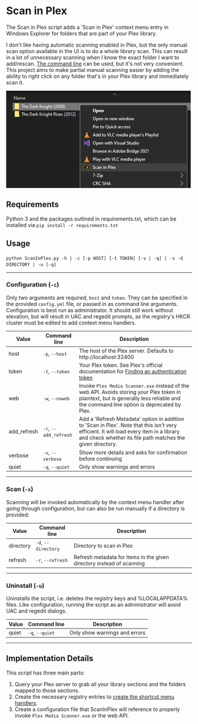 # Scan in Plex

The Scan in Plex script adds a 'Scan in Plex' context menu entry in Windows Explorer for folders that are part of your Plex library.

I don't like having automatic scanning enabled in Plex, but the only manual scan option available in the UI is to do a whole library scan. This can result in a lot of unnecessary scanning when I know the exact folder I want to add/rescan. [The command line](https://support.plex.tv/articles/201242707-plex-media-scanner-via-command-line/) can be used, but it's not very convenient. This project aims to make partial manual scanning easier by adding the ability to right click on any folder that's in your Plex library and immediately scan it.

![Context Menu](img/context.png)

## Requirements

Python 3 and the packages outlined in requirements.txt, which can be installed via `pip install -r requirements.txt`

## Usage

`python ScanInPlex.py -h | -c [-p HOST] [-t TOKEN] [-v | -q] | -s -d DIRECTORY | -u [-q]`

---

### Configuration (`-c`)

Only two arguments are required, `host` and `token`. They can be specified in the provided `config.yml` file, or passed in as command line arguments. Configuration is best run as administrator. It should still work without elevation, but will result in UAC and regedit prompts, as the registry's HKCR cluster must be edited to add context menu handlers.

Value | Command line | Description
---|---|---
host | `-p`, `--host` | The host of the Plex server. Defaults to http://localhost:32400
token | `-t`, `--token` | Your Plex token. See Plex's official documentation for [Finding an authentication token](https://support.plex.tv/articles/204059436-finding-an-authentication-token-x-plex-token/)
web | `-w`, `--noweb` | Invoke `Plex Media Scanner.exe` instead of the web API. Avoids storing your Plex token in plaintext, but is generally less reliable and the command line option is deprecated by Plex.
add_refresh | `-r`, `--add_refresh` | Add a 'Refresh Metadata' option in addition to 'Scan in Plex'. Note that this isn't very efficient. It will load every item in a library and check whether its file path matches the given directory.
verbose | `-v`, `--verbose` | Show more details and asks for confirmation before continuing
quiet | `-q`, `--quiet` | Only show warnings and errors

---
### Scan (`-s`)

Scanning will be invoked automatically by the context menu handler after going through configuration, but can also be run manually if a directory is provided:

Value | Command line | Description
---|---|---
directory | `-d`, `--directory` | Directory to scan in Plex
refresh | `-r`, `--refresh` | Refresh metadata for items in the given directory instead of scanning

---

### Uninstall (`-u`)

Uninstalls the script, i.e. deletes the registry keys and %LOCALAPPDATA% files. Like configuration, running the script as an administrator will avoid UAC and regedit dialogs.

Value | Command line | Description
---|---|---
quiet | `-q`, `--quiet` | Only show warnings and errors

---

## Implementation Details

This script has three main parts:
1. Query your Plex server to grab all your library sections and the folders mapped to those sections.
2. Create the necessary registry entries to [create the shortcut menu handlers](https://docs.microsoft.com/en-us/windows/win32/shell/context-menu-handlers).
3. Create a configuration file that ScanInPlex will reference to properly invoke `Plex Media Scanner.exe` or the web API.
